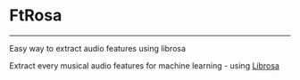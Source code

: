 # FtRosa

---
Easy way to extract audio features using librosa

Extract every musical audio features for machine learning - using [Librosa](https://github.com/librosa/librosa)

